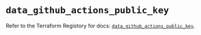 # `data_github_actions_public_key`

Refer to the Terraform Registory for docs: [`data_github_actions_public_key`](https://www.terraform.io/docs/providers/github/d/actions_public_key).
